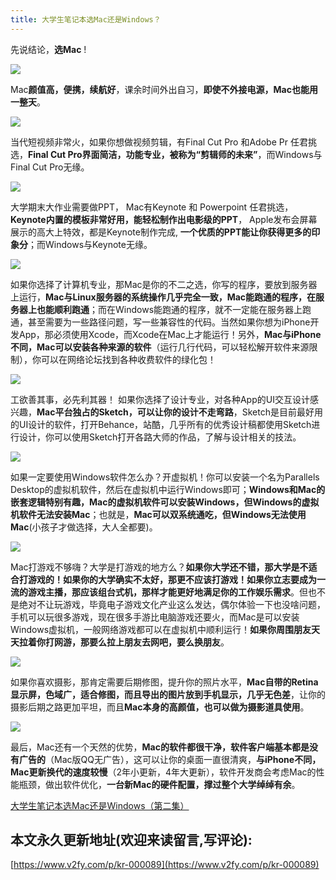 ```yaml
---
title: 大学生笔记本选Mac还是Windows？
---
```


先说结论，**选Mac** ! 

![](https://www.v2fy.com/asset/0i/jikemiji/jikemiji-md/kr-000089.assets/1240.png)


Mac**颜值高，便携，续航好**，课余时间外出自习，**即使不外接电源，Mac也能用一整天**。

![](https://www.v2fy.com/asset/0i/jikemiji/jikemiji-md/kr-000089.assets/1240-20200807111753939.png)


当代短视频非常火，如果你想做视频剪辑，有Final Cut Pro 和Adobe Pr 任君挑选，**Final Cut Pro界面简洁，功能专业，被称为“剪辑师的未来”**，而Windows与Final Cut Pro无缘。

![](https://www.v2fy.com/asset/0i/jikemiji/jikemiji-md/kr-000089.assets/1240-20200807111757853.png)


大学期末大作业需要做PPT， Mac有Keynote 和 Powerpoint 任君挑选，**Keynote内置的模板非常好用，能轻松制作出电影级的PPT**， Apple发布会屏幕展示的高大上特效，都是Keynote制作完成, **一个优质的PPT能让你获得更多的印象分**；而Windows与Keynote无缘。

![](https://www.v2fy.com/asset/0i/jikemiji/jikemiji-md/kr-000089.assets/1240-20200807111800509.png)


如果你选择了计算机专业，那Mac是你的不二之选，你写的程序，要放到服务器上运行，**Mac与Linux服务器的系统操作几乎完全一致，Mac能跑通的程序，在服务器上也能顺利跑通**；而在Windows能跑通的程序，就不一定能在服务器上跑通，甚至需要为一些路径问题，写一些兼容性的代码。当然如果你想为iPhone开发App，那必须使用Xcode，而Xcode在Mac上才能运行！另外，**Mac与iPhone不同，Mac可以安装各种来源的软件**（运行几行代码，可以轻松解开软件来源限制），你可以在网络论坛找到各种收费软件的绿化包！

![](https://www.v2fy.com/asset/0i/jikemiji/jikemiji-md/kr-000089.assets/1240-20200807111801704.png)


工欲善其事，必先利其器！ 如果你选择了设计专业，对各种App的UI交互设计感兴趣，**Mac平台独占的Sketch，可以让你的设计不走弯路**，Sketch是目前最好用的UI设计的软件，打开Behance，站酷，几乎所有的优秀设计稿都使用Sketch进行设计，你可以使用Sketch打开各路大师的作品，了解与设计相关的技法。

![](https://www.v2fy.com/asset/0i/jikemiji/jikemiji-md/kr-000089.assets/1240-20200807111803877.png)


如果一定要使用Windows软件怎么办？开虚拟机！你可以安装一个名为Parallels Desktop的虚拟机软件，然后在虚拟机中运行Windows即可；**Windows和Mac的嵌套逻辑特别有趣，Mac的虚拟机软件可以安装Windows，但Windows的虚拟机软件无法安装Mac**；也就是，**Mac可以双系统通吃，但Windows无法使用Mac**(小孩子才做选择，大人全都要)。

![](https://www.v2fy.com/asset/0i/jikemiji/jikemiji-md/kr-000089.assets/1240-20200807111808182.png)



Mac打游戏不够嗨？大学是打游戏的地方么？**如果你大学还不错，那大学是不适合打游戏的！如果你的大学确实不太好，那更不应该打游戏！如果你立志要成为一流的游戏主播，那应该组台式机，那样才能更好地满足你的工作娱乐需求**。但也不是绝对不让玩游戏，毕竟电子游戏文化产业这么发达，偶尔体验一下也没啥问题，手机可以玩很多游戏，现在很多手游比电脑游戏还要火，而Mac是可以安装Windows虚拟机，一般网络游戏都可以在虚拟机中顺利运行！**如果你周围朋友天天拉着你打网游，那要么拉上朋友去网吧，要么换朋友**。


![](https://www.v2fy.com/asset/0i/jikemiji/jikemiji-md/kr-000089.assets/1240-20200807111810191.png)

如果你喜欢摄影，那肯定需要后期修图，提升你的照片水平，**Mac自带的Retina显示屏，色域广，适合修图，而且导出的图片放到手机显示，几乎无色差**，让你的摄影后期之路更加平坦，而且**Mac本身的高颜值，也可以做为摄影道具使用**。

![](https://www.v2fy.com/asset/0i/jikemiji/jikemiji-md/kr-000089.assets/1240-20200807111813810.png)


最后，Mac还有一个天然的优势，**Mac的软件都很干净，软件客户端基本都是没有广告的**（Mac版QQ无广告），这可以让你的桌面一直很清爽，**与iPhone不同，Mac更新换代的速度较慢**（2年小更新，4年大更新），软件开发商会考虑Mac的性能瓶颈，做出软件优化，**一台新Mac的硬件配置，撑过整个大学绰绰有余**。

[大学生笔记本选Mac还是Windows（第二集）](https://www.jianshu.com/p/17e601d0134b)




## 本文永久更新地址(欢迎来读留言,写评论):

[https://www.v2fy.com/p/kr-000089](https://www.v2fy.com/p/kr-000089)
